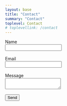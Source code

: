 ```yaml
---
layout: base
title: "Contact"
summary: "Contact"
toplevel: Contact
# toplevellink: /contact
---
```


<form action="https://formspree.io/f/xayzdydv" method="POST"> 
  Name<br/><input type="text" value="" name="name"><br/><br/>
  Email<br/><input type="text" value="" name="email"><br/><br/>
  Message<br/><textarea type="text" value="" name="message"></textarea><br/><br/>
  <button type="submit">Send</button> 
  <input type="hidden" value="esb.com contact form" name="form">
</form>
